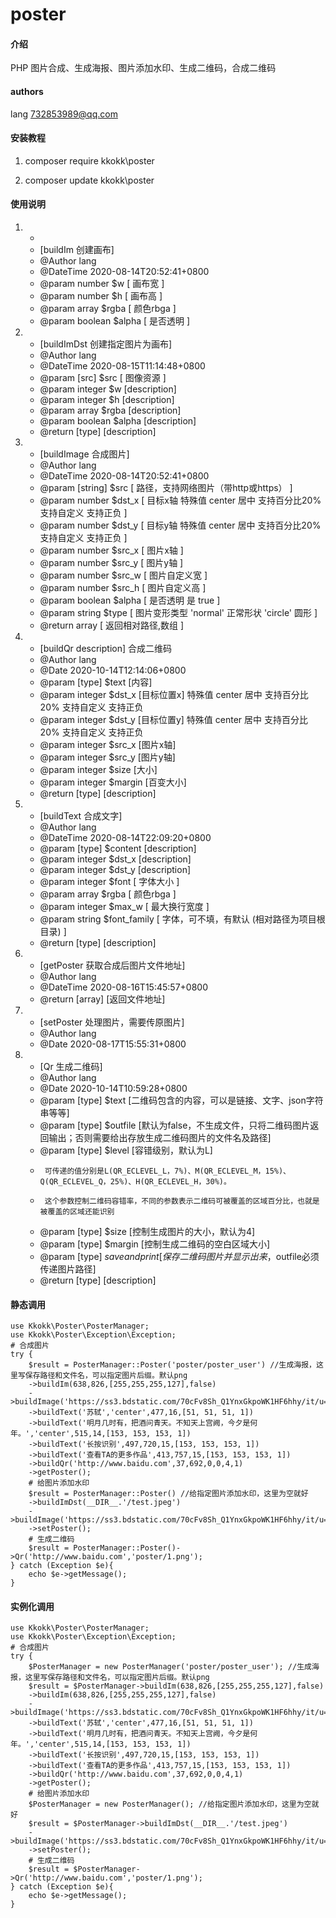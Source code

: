 # poster

#### 介绍
PHP 图片合成、生成海报、图片添加水印、生成二维码，合成二维码

#### authors
lang
732853989@qq.com

#### 安装教程

1.  composer require kkokk\poster

2.  composer update kkokk\poster

#### 使用说明

1.   *
	 * [buildIm 创建画布] 
	 * @Author   lang
	 * @DateTime 2020-08-14T20:52:41+0800
	 * @param    number                  $w     [ 画布宽 ] 
	 * @param    number                  $h     [ 画布高 ] 
	 * @param    array                   $rgba  [ 颜色rbga ] 
	 * @param    boolean                 $alpha [ 是否透明 ] 
	 
2.   * [buildImDst 创建指定图片为画布] 
	 * @Author   lang
	 * @DateTime 2020-08-15T11:14:48+0800
	 * @param    [src]                    $src   [ 图像资源 ] 
	 * @param    integer                  $w     [description]
	 * @param    integer                  $h     [description]
	 * @param    array                    $rgba  [description]
	 * @param    boolean                  $alpha [description]
	 * @return   [type]                          [description]

3.   * [buildImage 合成图片] 
	 * @Author   lang
	 * @DateTime 2020-08-14T20:52:41+0800
	 * @param    [string]                 $src   [ 路径，支持网络图片（带http或https） ] 
	 * @param    number                   $dst_x [ 目标x轴 特殊值 center 居中 支持百分比20% 支持自定义  支持正负 ] 
	 * @param    number                   $dst_y [ 目标y轴 特殊值 center 居中 支持百分比20% 支持自定义  支持正负 ] 
	 * @param    number                   $src_x [ 图片x轴 ] 
	 * @param    number                   $src_y [ 图片y轴 ] 
	 * @param    number                   $src_w [ 图片自定义宽 ] 
	 * @param    number                   $src_h [ 图片自定义高 ] 
	 * @param    boolean                  $alpha [ 是否透明 是 true ] 
     * @param    string                   $type  [ 图片变形类型 'normal' 正常形状 'circle' 圆形 ] 
	 * @return   array                           [ 返回相对路径,数组 ] 

4.   * [buildQr description] 合成二维码
	 * @Author lang
	 * @Date   2020-10-14T12:14:06+0800
	 * @param  [type]                   $text   [内容]
	 * @param  integer                  $dst_x  [目标位置x] 特殊值 center 居中 支持百分比20% 支持自定义  支持正负
	 * @param  integer                  $dst_y  [目标位置y] 特殊值 center 居中 支持百分比20% 支持自定义  支持正负
	 * @param  integer                  $src_x  [图片x轴]
	 * @param  integer                  $src_y  [图片y轴]
	 * @param  integer                  $size   [大小]
	 * @param  integer                  $margin [百变大小]
	 * @return [type]                           [description]

5.   * [buildText 合成文字] 
	 * @Author   lang
	 * @DateTime 2020-08-14T22:09:20+0800
	 * @param    [type]                   $content     [description]
	 * @param    integer                  $dst_x       [description] 
	 * @param    integer                  $dst_y       [description]
	 * @param    integer                  $font        [ 字体大小 ] 
	 * @param    array                    $rgba        [ 颜色rbga ] 
	 * @param    integer                  $max_w       [ 最大换行宽度 ] 
	 * @param    string                   $font_family [ 字体，可不填，有默认 (相对路径为项目根目录) ]
	 * @return   [type]                                [description]

6.   * [getPoster 获取合成后图片文件地址]
	 * @Author   lang
	 * @DateTime 2020-08-16T15:45:57+0800
	 * @return   [array]                   [返回文件地址] 

7.   * [setPoster 处理图片，需要传原图片]
	 * @Author lang
	 * @Date   2020-08-17T15:55:31+0800

8.   * [Qr 生成二维码]
     * @Author lang
     * @Date   2020-10-14T10:59:28+0800
     * @param  [type]                   $text         [二维码包含的内容，可以是链接、文字、json字符串等等]
     * @param  [type]                   $outfile      [默认为false，不生成文件，只将二维码图片返回输出；否则需要给出存放生成二维码图片的文件名及路径]
     * @param  [type]                   $level        [容错级别，默认为L]
     *      可传递的值分别是L(QR_ECLEVEL_L，7%)、M(QR_ECLEVEL_M，15%)、Q(QR_ECLEVEL_Q，25%)、H(QR_ECLEVEL_H，30%)。
     *      这个参数控制二维码容错率，不同的参数表示二维码可被覆盖的区域百分比，也就是被覆盖的区域还能识别
     * @param  [type]                   $size         [控制生成图片的大小，默认为4]
     * @param  [type]                   $margin       [控制生成二维码的空白区域大小]
     * @param  [type]                   $saveandprint [保存二维码图片并显示出来，$outfile必须传递图片路径]
     * @return [type]                                 [description]
	 
#### 静态调用
	use Kkokk\Poster\PosterManager;
	use Kkokk\Poster\Exception\Exception;
	# 合成图片
	try {
		$result = PosterManager::Poster('poster/poster_user') //生成海报，这里写保存路径和文件名，可以指定图片后缀。默认png
		->buildIm(638,826,[255,255,255,127],false)
		->buildImage('https://ss3.bdstatic.com/70cFv8Sh_Q1YnxGkpoWK1HF6hhy/it/u=2854425629,4097927492&fm=26&gp=0.jpg',253,326,0,0,131,131,false,'circle')
		->buildText('苏轼','center',477,16,[51, 51, 51, 1])
		->buildText('明月几时有，把酒问青天。不知天上宫阙，今夕是何年。','center',515,14,[153, 153, 153, 1])
		->buildText('长按识别',497,720,15,[153, 153, 153, 1])
		->buildText('查看TA的更多作品',413,757,15,[153, 153, 153, 1])
		->buildQr('http://www.baidu.com',37,692,0,0,4,1)
		->getPoster();
		# 给图片添加水印
		$result = PosterManager::Poster() //给指定图片添加水印，这里为空就好
		->buildImDst(__DIR__.'/test.jpeg')
		->buildImage('https://ss3.bdstatic.com/70cFv8Sh_Q1YnxGkpoWK1HF6hhy/it/u=2854425629,4097927492&fm=26&gp=0.jpg','-20%','-20%',0,0,0,0,false)
		->setPoster();
		# 生成二维码
		$result = PosterManager::Poster()->Qr('http://www.baidu.com','poster/1.png');
	} catch (Exception $e){
		echo $e->getMessage();
	}
#### 实例化调用
	use Kkokk\Poster\PosterManager;
	use Kkokk\Poster\Exception\Exception;
	# 合成图片
	try {
		$PosterManager = new PosterManager('poster/poster_user'); //生成海报，这里写保存路径和文件名，可以指定图片后缀。默认png
		$result = $PosterManager->buildIm(638,826,[255,255,255,127],false)
		->buildIm(638,826,[255,255,255,127],false)
		->buildImage('https://ss3.bdstatic.com/70cFv8Sh_Q1YnxGkpoWK1HF6hhy/it/u=2854425629,4097927492&fm=26&gp=0.jpg',253,326,0,0,131,131,false,'circle')
		->buildText('苏轼','center',477,16,[51, 51, 51, 1])
		->buildText('明月几时有，把酒问青天。不知天上宫阙，今夕是何年。','center',515,14,[153, 153, 153, 1])
		->buildText('长按识别',497,720,15,[153, 153, 153, 1])
		->buildText('查看TA的更多作品',413,757,15,[153, 153, 153, 1])
		->buildQr('http://www.baidu.com',37,692,0,0,4,1)
		->getPoster();
		# 给图片添加水印
		$PosterManager = new PosterManager(); //给指定图片添加水印，这里为空就好
		$result = $PosterManager->buildImDst(__DIR__.'/test.jpeg')
		->buildImage('https://ss3.bdstatic.com/70cFv8Sh_Q1YnxGkpoWK1HF6hhy/it/u=2854425629,4097927492&fm=26&gp=0.jpg','center','-20%',0,0,0,0,true)
		->setPoster();
		# 生成二维码
		$result = $PosterManager->Qr('http://www.baidu.com','poster/1.png');
	} catch (Exception $e){
		echo $e->getMessage();
	}